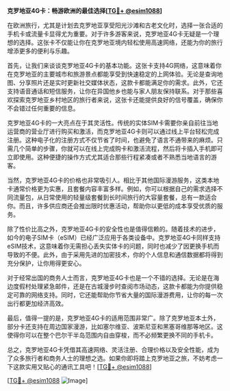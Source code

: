 **克罗地亚4G卡：畅游欧洲的最佳选择[[TG💪+ @esim1088](https://t.me/s/esim1088)]**

在欧洲旅行，尤其是计划去克罗地亚享受阳光沙滩和古老文化时，选择一张合适的手机卡或流量卡显得尤为重要。对于许多游客来说，克罗地亚4G卡无疑是一个理想的选择。这张卡不仅能让你在克罗地亚境内轻松使用高速网络，还能为你的旅行增添更多的便利与乐趣。

首先，让我们来谈谈克罗地亚4G卡的基本功能。这张卡支持4G网络，这意味着你在克罗地亚的主要城市和旅游景点都能享受到快速稳定的上网体验。无论是查询地图、分享照片还是实时更新社交媒体状态，这款卡都能满足你的需求。此外，它还支持语音通话和短信服务，让你在异国他乡也能与家人朋友保持联系。对于那些喜欢探索克罗地亚乡村地区的旅行者来说，这张卡还能提供良好的信号覆盖，确保你不会错过任何重要的信息。

克罗地亚4G卡的一大亮点在于其灵活性。传统的实体SIM卡需要你亲自前往当地运营商的营业厅进行购买和激活，而克罗地亚4G卡则可以通过线上平台轻松完成注册。这种电子化的注册方式不仅节省了时间，也避免了语言不通带来的麻烦。只需几个简单的步骤，你就可以在线上完成购卡和激活流程，然后将卡插入手机即可立即使用。这种便捷的操作方式尤其适合那些行程紧凑或者不熟悉当地语言的游客。

当然，克罗地亚4G卡的价格也非常吸引人。相比于其他国际漫游服务，这类本地卡通常价格更为实惠，且套餐内容丰富多样。例如，你可以根据自己的需求选择不同流量包，从日常使用的轻量级套餐到长时间旅行的大容量套餐，总有一款适合你。而且，许多供应商还会推出限时优惠活动，帮助你以更低的成本享受优质的服务。

除了性价比高之外，克罗地亚4G卡的安全性也是值得信赖的。随着技术的进步，如今的电子SIM卡（eSIM）已经广泛应用于各类设备中。克罗地亚4G卡同样支持eSIM技术，这意味着你无需担心丢失实体卡的问题，同时也减少了因更换手机而导致的不便。此外，由于采用先进的加密技术，你的个人信息和通信数据都将得到充分保护，让你用得更安心。

对于经常出国的商务人士而言，克罗地亚4G卡也是一个不错的选择。无论是在海边度假村处理紧急邮件，还是在古城漫步时查阅市场动态，这款卡都能为你提供稳定可靠的网络支持。同时，它还能帮助你节省大量的国际漫游费用，让你的每一次出行都更加经济高效。

最后，值得一提的是，克罗地亚4G卡的适用范围非常广。除了克罗地亚本土外，部分卡还支持在周边国家漫游，比如塞尔维亚、波斯尼亚和黑塞哥维那等地区。这使得你可以在整个巴尔干半岛范围内自由穿梭，而不必频繁更换不同的手机卡。

总之，克罗地亚4G卡凭借其高速网络、灵活注册、合理价格以及安全性能，成为了众多旅行者和商务人士的理想之选。如果你即将踏上克罗地亚之旅，不妨考虑一下这款实用又贴心的通讯工具吧！[[TG💪+ @esim1088](https://t.me/s/esim1088)]

[[TG💪+ @esim1088](https://t.me/s/esim1088) ![Image](https://i.postimg.cc/4NQfJmqS/Snipaste-2025-05-13-00-14-12.png)]